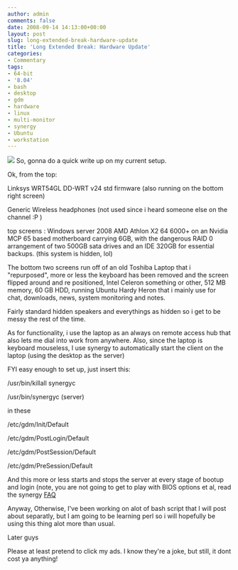 ```yaml
---
author: admin
comments: false
date: 2008-09-14 14:13:00+00:00
layout: post
slug: long-extended-break-hardware-update
title: 'Long Extended Break: Hardware Update'
categories:
- Commentary
tags:
- 64-bit
- '8.04'
- bash
- desktop
- gdm
- hardware
- linux
- multi-monitor
- synergy
- Ubuntu
- workstation
---
```


[![](http://1.bp.blogspot.com/_ZZeoHBuNcEU/SM0ew7ciunI/AAAAAAAACBc/hWypq44rn5Y/s400/SL730122.JPG)](http://1.bp.blogspot.com/_ZZeoHBuNcEU/SM0ew7ciunI/AAAAAAAACBc/hWypq44rn5Y/s1600-h/SL730122.JPG)
So, gonna do a quick write up on my current setup.

Ok, from the top:

Linksys WRT54GL DD-WRT v24 std firmware (also running on the bottom right screen)

Generic Wireless headphones (not used since i heard someone else on the channel :P )

top screens : Windows server 2008 AMD Athlon X2 64 6000+ on an Nvidia MCP 65 based motherboard carrying 6GB, with the dangerous RAID 0 arrangement of two 500GB sata drives and an IDE 320GB for essential backups. (this system is hidden, lol)

The bottom two screens run off of an old Toshiba Laptop that i "repurposed", more or less the keyboard has been removed and the screen flipped around and re positioned, Intel Celeron something or other, 512 MB memory, 60 GB HDD, running Ubuntu Hardy Heron that i mainly use for chat, downloads, news, system monitoring and notes.

Fairly standard hidden speakers and everythings as hidden so i get to be messy the rest of the time.

As for functionality, i use the laptop as an always on remote access hub that also lets me dial into work from anywhere. Also, since the laptop is keyboard mouseless, I use synergy to automatically start the client on the laptop (using the desktop as the server)

FYI easy enough to set up, just insert this:

/usr/bin/killall synergyc

/usr/bin/synergyc (server)

in these

/etc/gdm/Init/Default

/etc/gdm/PostLogin/Default

/etc/gdm/PostSession/Default

/etc/gdm/PreSession/Default

And this more or less starts and stops the server at every stage of bootup and login (note, you are not going to get to play with BIOS options et al, read the synergy [FAQ](http://synergy2.sourceforge.net/)

Anyway, Otherwise, I've been working on alot of bash script that I will post about separatly, but I am going to be learning perl so i will hopefully be using this thing alot more than usual.

Later guys

Please at least pretend to click my ads. I know they're a joke, but still, it dont cost ya anything!
